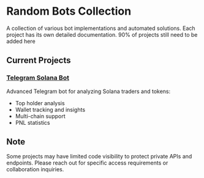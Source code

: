 # Random Bots Collection

A collection of various bot implementations and automated solutions. Each project has its own detailed documentation. 90% of projects still need to be added here

## Current Projects

### [Telegram Solana Bot](./TelegramSolanaBot.md)
Advanced Telegram bot for analyzing Solana traders and tokens:
- Top holder analysis
- Wallet tracking and insights
- Multi-chain support
- PNL statistics

## Note
Some projects may have limited code visibility to protect private APIs and endpoints. Please reach out for specific access requirements or collaboration inquiries.
